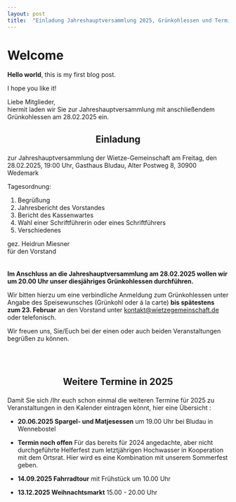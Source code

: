 ```yaml
---
layout: post
title:  "Einladung Jahreshauptversammlung 2025, Grünkohlessen und Termine"
---
```


# Welcome

**Hello world**, this is my first blog post.

I hope you like it!


Liebe Mitglieder,  
hiermit laden wir Sie zur Jahreshauptversammlung mit anschließendem Grünkohlessen am 28.02.2025 ein.  
  
<h2><p align="center">Einladung</p></h2>  
  
zur Jahreshauptversammlung der Wietze-Gemeinschaft
am Freitag, den 28.02.2025, 19:00 Uhr,
Gasthaus Bludau, Alter Postweg 8, 30900 Wedemark
  
Tagesordnung:
1.	Begrüßung
2.	Jahresbericht des Vorstandes
3.	Bericht des Kassenwartes
4.	Wahl einer Schriftführerin oder eines Schriftführers
5.	Verschiedenes
  
gez. Heidrun Miesner  
für den Vorstand  
<br/>
<br/>
**Im Anschluss an die Jahreshauptversammlung am 28.02.2025 wollen wir um
20.00 Uhr unser diesjähriges Grünkohlessen durchführen.**
  
Wir bitten hierzu um eine verbindliche Anmeldung zum Grünkohlessen unter Angabe des Speisewunsches (Grünkohl oder á la carte) **bis spätestens zum 23. Februar** 
an den Vorstand unter [kontakt@wietzegemeinschaft.de](mailto:kontakt@wietzegemeinschaft.de) oder telefonisch.
  
Wir freuen uns, Sie/Euch bei der einen oder auch beiden Veranstaltungen begrüßen zu können.
  
<br/>
<br/>
<h2><p align="center">Weitere Termine in 2025</p></h2>
  
Damit Sie sich /Ihr euch schon einmal die weiteren Termine für 2025 zu Veranstaltungen in den Kalender eintragen könnt, hier eine Übersicht :
  
+ **20.06.2025	Spargel- und Matjesessen** um 19.00 Uhr bei Bludau in Wennebostel

+ **Termin noch offen**  Für das bereits für 2024 angedachte, aber nicht durchgeführte Helferfest zum letztjährigen Hochwasser in Kooperation mit dem Ortsrat. 
Hier wird es eine Kombination mit unserem Sommerfest geben.
 
+ **14.09.2025	Fahrradtour** mit Frühstück um 10.00 Uhr

+ **13.12.2025 	Weihnachtsmarkt** 15.00 - 20.00 Uhr 
